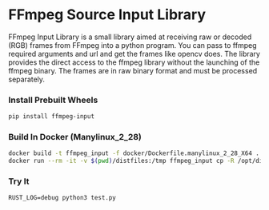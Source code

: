 # FFmpeg Source Input Library

FFmpeg Input Library is a small library aimed at receiving raw or decoded (RGB) frames from FFmpeg into a python program. 
You can pass to ffmpeg required arguments and url and get the frames like opencv does. The library 
provides the direct access to the ffmpeg library without the launching of the ffmpeg binary. 
The frames are in raw binary format and must be processed separately.


### Install Prebuilt Wheels

```bash
pip install ffmpeg-input 
```

### Build In Docker (Manylinux_2_28)

```bash
docker build -t ffmpeg_input -f docker/Dockerfile.manylinux_2_28_X64 .
docker run --rm -it -v $(pwd)/distfiles:/tmp ffmpeg_input cp -R /opt/dist /tmp
```

### Try It

```
RUST_LOG=debug python3 test.py
```